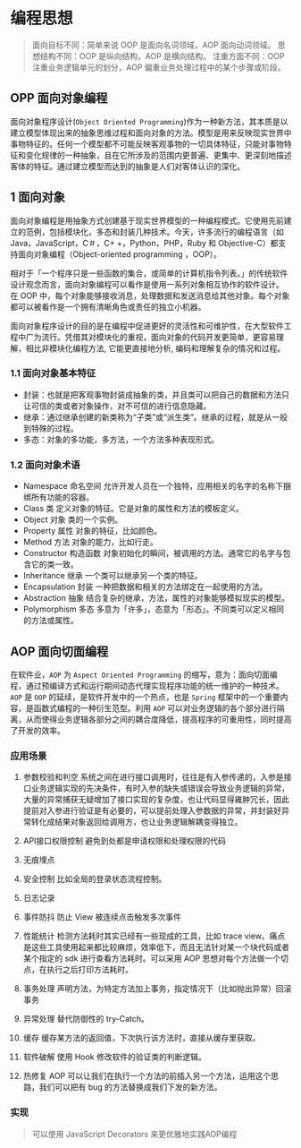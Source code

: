 # 编程思想

> 面向目标不同：简单来说 OOP 是面向名词领域，AOP 面向动词领域。
> 思想结构不同：OOP 是纵向结构，AOP 是横向结构。
> 注重方面不同：OOP 注重业务逻辑单元的划分，AOP 偏重业务处理过程中的某个步骤或阶段。

## OPP 面向对象编程

面向对象程序设计(`Object Oriented Programming`)作为一种新方法，其本质是以建立模型体现出来的抽象思维过程和面向对象的方法。模型是用来反映现实世界中事物特征的。任何一个模型都不可能反映客观事物的一切具体特征，只能对事物特征和变化规律的一种抽象，且在它所涉及的范围内更普遍、更集中、更深刻地描述客体的特征。通过建立模型而达到的抽象是人们对客体认识的深化。

## 1 面向对象

面向对象编程是用抽象方式创建基于现实世界模型的一种编程模式。它使用先前建立的范例，包括模块化，多态和封装几种技术。今天，许多流行的编程语言（如 Java，JavaScript，C＃，C+ +，Python，PHP，Ruby 和 Objective-C）都支持面向对象编程（Object-oriented programming ，OOP）。

相对于「一个程序只是一些函数的集合，或简单的计算机指令列表。」的传统软件设计观念而言，面向对象编程可以看作是使用一系列对象相互协作的软件设计。 在 OOP 中，每个对象能够接收消息，处理数据和发送消息给其他对象。每个对象都可以被看作是一个拥有清晰角色或责任的独立小机器。

面向对象程序设计的目的是在编程中促进更好的灵活性和可维护性，在大型软件工程中广为流行。凭借其对模块化的重视，面向对象的代码开发更简单，更容易理解，相比非模块化编程方法, 它能更直接地分析, 编码和理解复杂的情况和过程。

### 1.1 面向对象基本特征

- 封装：也就是把客观事物封装成抽象的类，并且类可以把自己的数据和方法只让可信的类或者对象操作，对不可信的进行信息隐藏。
- 继承：通过继承创建的新类称为“子类”或“派生类”。继承的过程，就是从一般到特殊的过程。
- 多态：对象的多功能，多方法，一个方法多种表现形式。

### 1.2 面向对象术语

- Namespace 命名空间
  允许开发人员在一个独特，应用相关的名字的名称下捆绑所有功能的容器。
- Class 类
  定义对象的特征。它是对象的属性和方法的模板定义。
- Object 对象
  类的一个实例。
- Property 属性
  对象的特征，比如颜色。
- Method 方法
  对象的能力，比如行走。
- Constructor 构造函数
  对象初始化的瞬间，被调用的方法。通常它的名字与包含它的类一致。
- Inheritance 继承
  一个类可以继承另一个类的特征。
- Encapsulation 封装
  一种把数据和相关的方法绑定在一起使用的方法。
- Abstraction 抽象
  结合复杂的继承，方法，属性的对象能够模拟现实的模型。
- Polymorphism 多态
  多意为「许多」，态意为「形态」。不同类可以定义相同的方法或属性。

## AOP 面向切面编程

在软件业，`AOP` 为 `Aspect Oriented Programming` 的缩写，意为：面向切面编程，通过预编译方式和运行期间动态代理实现程序功能的统一维护的一种技术。`AOP` 是 `OOP` 的延续，是软件开发中的一个热点，也是 `Spring` 框架中的一个重要内容，是函数式编程的一种衍生范型。利用 `AOP` 可以对业务逻辑的各个部分进行隔离，从而使得业务逻辑各部分之间的耦合度降低，提高程序的可重用性，同时提高了开发的效率。

### 应用场景

1. 参数校验和判空
   系统之间在进行接口调用时，往往是有入参传递的，入参是接口业务逻辑实现的先决条件，有时入参的缺失或错误会导致业务逻辑的异常，大量的异常捕获无疑增加了接口实现的复杂度，也让代码显得雍肿冗长，因此提前对入参进行验证是有必要的，可以提前处理入参数据的异常，并封装好异常转化成结果对象返回给调用方，也让业务逻辑解耦变得独立。

2. API接口权限控制
   避免到处都是申请权限和处理权限的代码

3. 无痕埋点
4. 安全控制
   比如全局的登录状态流程控制。

5. 日志记录
6. 事件防抖
   防止 View 被连续点击触发多次事件

7. 性能统计
   检测方法耗时其实已经有一些现成的工具，比如 trace view。痛点是这些工具使用起来都比较麻烦，效率低下，而且无法针对某一个块代码或者某个指定的 sdk 进行查看方法耗时。可以采用 AOP 思想对每个方法做一个切点，在执行之后打印方法耗时。

8. 事务处理
   声明方法，为特定方法加上事务，指定情况下（比如抛出异常）回滚事务

9. 异常处理
   替代防御性的 try-Catch。

10. 缓存
    缓存某方法的返回值，下次执行该方法时，直接从缓存里获取。

11. 软件破解
    使用 Hook 修改软件的验证类的判断逻辑。

12. 热修复
    AOP 可以让我们在执行一个方法的前插入另一个方法，运用这个思路，我们可以把有 bug 的方法替换成我们下发的新方法。

### 实现

> 可以使用 JavaScript Decorators 来更优雅地实践AOP编程


